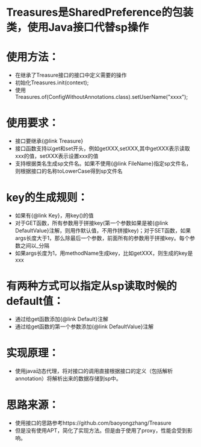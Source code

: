 Treasures是SharedPreference的包装类，使用Java接口代替sp操作
================================
# 使用方法：
* 在继承了Treasure接口的接口中定义需要的操作
* 初始化Treasures.init(context);
* 使用Treasures.of(ConfigWithoutAnnotations.class).setUserName("xxxx");

# 使用要求：
* 接口要继承{@link Treasure}
* 接口函数支持以get和set开头，例如getXXX,setXXX,其中getXXX表示读取xxx的值，setXXX表示设置xxx的值
* 支持根据类名生成sp文件名。如果不使用{@link FileName}指定sp文件名，则根据接口的名称toLowerCase得到sp文件名

# key的生成规则：
* 如果有{@link Key}，用key()的值
* 对于GET函数，所有参数用于拼接key(第一个参数如果是被{@link DefaultValue}注解，则用作默认值，不用作拼接key)；对于SET函数，如果args长度大于1，那么除最后一个参数，前面所有的参数用于拼接key。每个参数之间以_分隔
* 如果args长度为1，用methodName生成key，比如getXXX，则生成的key是xxx

# 有两种方式可以指定从sp读取时候的default值：
* 通过给get函数添加{@link Default}注解
* 通过给get函数的第一个参数添加{@link DefaultValue}注解

# 实现原理：
* 使用java动态代理，将对接口的调用直接根据接口的定义（包括解析annotation）将解析出来的数据存储到sp中。

# 思路来源：
* 使用接口的思路参考https://github.com/baoyongzhang/Treasure
* 但是没有使用APT，简化了实现方法。但是由于使用了proxy，性能会受到影响。
